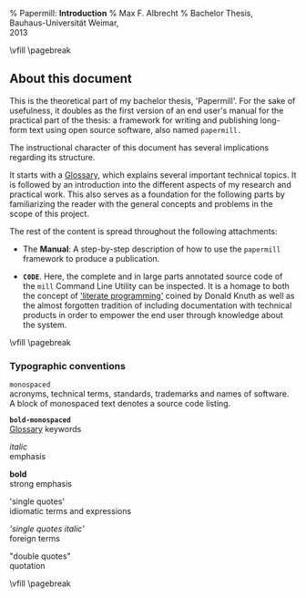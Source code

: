 % Papermill: **Introduction**
% Max F. Albrecht
% Bachelor Thesis, \
  Bauhaus-Universität Weimar, \
  2013


<!-- only for print: -->
\vfill
\pagebreak


## About this document

This is the theoretical part of my bachelor thesis, 'Papermill'.
For the sake of usefulness, it doubles as the first version of an
end user's manual for the practical part of the thesis: a framework for writing and publishing long-form text using open source software, also named `papermill.`

The instructional character of this document has several implications regarding its structure. 

It starts with a [Glossary](#glossary), which explains several important technical topics. 
It is followed by an introduction into the different aspects of my research and practical work. This also serves as a foundation for the following parts by familiarizing the reader with the general concepts and problems in the scope of this project.

The rest of the content is spread throughout the following attachments:

- The **Manual**: A step-by-step description of how to use the `papermill` framework to produce a publication.

- **`C0DE`**. Here, the complete and in large parts annotated source code of the `mill` Command Line Utility can be inspected. 
It is a homage to both the concept of ['literate programming'](http://www-cs-faculty.stanford.edu/~knuth/lp.html) coined by Donald Knuth as well as the almost forgotten tradition of including documentation with technical products in order to empower the end user through knowledge about the system.

<!-- only for print: -->
\vfill
\pagebreak

### Typographic conventions

`monospaced` \
acronyms, technical terms, standards, trademarks and names of software. A block of monospaced text denotes a source code listing.

**`bold-monospaced`** \
[Glossary](#glossary) keywords

*italic* \
emphasis

**bold** \
strong emphasis

'single quotes' \
idiomatic terms and expressions

*'single quotes italic'* \
foreign terms

"double quotes" \
quotation

<!-- only for print: -->
\vfill
\pagebreak
